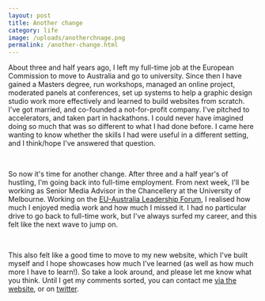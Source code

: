 ```yaml
---
layout: post
title: Another change
category: life
image: /uploads/anotherchnage.png
permalink: /another-change.html
---
```



About three and half years ago, I left my full-time job at the European Commission to move to Australia and go to university. Since then I have gained a Masters degree, run workshops, managed an online project, moderated panels at conferences, set up systems to help a graphic design studio work more effectively and learned to build websites from scratch. I've got married, and co-founded a not-for-profit company. I've pitched to accelerators, and taken part in hackathons. I could never have imagined doing so much that was so different to what I had done before. I came here wanting to know whether the skills I had were useful in a different setting, and I think/hope I've answered that question.

&nbsp;

So now it's time for another change. After three and a half year's of hustling, I'm going back into full-time employment. From next week, I'll be working as Senior Media Advisor in the Chancellery at the University of Melbourne. Working on the [EU-Australia Leadership Forum](http://europeaustraliaforum.eu), I realised how much I enjoyed media work and how much I missed it. I had no particular drive to go back to full-time work, but I've always surfed my career, and this felt like the next wave to jump on.

&nbsp;

This also felt like a good time to move to my new website, which I've built myself and I hope showcases how much I've learned (as well as how much more I have to learn!). So take a look around, and please let me know what you think. Until I get my comments sorted, you can contact me [via the website](/contact.html), or on [twitter](https://twitter.com/antoniam).